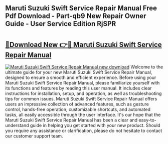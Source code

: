 ## Maruti Suzuki Swift Service Repair Manual Free Pdf Download - Part-qb9 New Repair Owner Guide - User Service Edition RjSPR

# <h2><a href="http://bc6211.oget.top/?id=Maruti+Suzuki+Swift+Service+Repair+Manual">🔗Download New 👉🔴 Maruti Suzuki Swift Service Repair Manual</a></h2>

[![Maruti Suzuki Swift Service Repair Manual new download](https://i.imgur.com/5g1atiW.png)](http://bc6211.oget.top/?id=Maruti+Suzuki+Swift+Service+Repair+Manual)
Welcome to the ultimate guide for your new Maruti Suzuki Swift Service Repair Manual, designed to ensure a smooth and efficient experience. Before using your Maruti Suzuki Swift Service Repair Manual, please familiarize yourself with its functions and features by reading this user manual. It includes clear instructions for installation, setup, and operation, as well as troubleshooting tips for common issues. Maruti Suzuki Swift Service Repair Manual offers users an impressive collection of advanced features, such as gesture control, hands-free operation, customizable shortcuts, and automated tasks, all easily accessible through the user interface. It's our hope that the Maruti Suzuki Swift Service Repair Manual has been a clear and easy-to-understand guide in helping you get started with your new product. Should you require any assistance or clarification, please do not hesitate to contact our customer support team.
